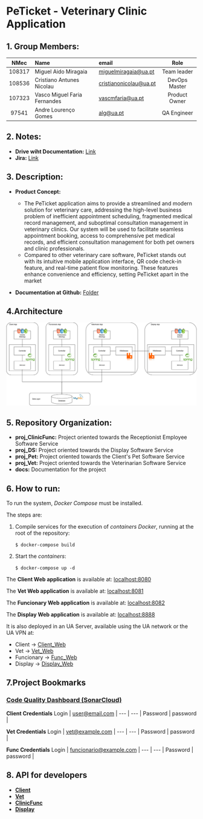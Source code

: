 # PeTicket - Veterinary Clinic Application

## 1. Group Members:

| NMec | Name | email | Role |
|:---: |:---|:---|:---:|
| 108317 | Miguel Aido Miragaia         | [miguelmiragaia@ua.pt](https://github.com/Miragaia)              |    Team leader      |
| 108536 | Cristiano Antunes Nicolau    | [cristianonicolau@ua.pt](https://github.com/cristiano-nicolau)   |    DevOps Master    |
| 107323 | Vasco Miguel Faria Fernandes | [vascmfaria@ua.pt](https://github.com/vasco-faria)               |    Product Owner    |
| 97541  | Andre Lourenço Gomes         | [alg@ua.pt](https://github.com/andregomes04)                     |    QA Engineer      |

## 2. Notes:
* **Drive wiht Documentation:** [Link](https://drive.google.com/drive/folders/1TmTxcr5QHyxkNuKgjCWnforqc507J474?usp=sharing6)
 * **Jira:** [Link](https://10cccristiano.atlassian.net/jira/software/projects/SCRUM/boards/1/backlog?atlOrigin=eyJpIjoiODdiM2U3ZTI1ODRkNDRlM2I4ZDg3NDA3OGU1MWU3NDgiLCJwIjoiaiJ9)

## 3. Description:

- **Product Concept:**
    - The PeTicket application aims to provide a streamlined and modern solution for veterinary care, addressing the high-level business problem of inefficient appointment scheduling, fragmented medical record management, and suboptimal consultation management in veterinary clinics. Our system will be used to facilitate seamless appointment booking, access to comprehensive pet medical records, and efficient consultation management for both pet owners and clinic professionals.
    - Compared to other veterinary care software, PeTicket stands out with its intuitive mobile application interface, QR code check-in feature, and real-time patient flow monitoring. These features enhance convenience and efficiency, setting PeTicket apart in the market

 
- **Documentation at Github:** [Folder](https://github.com/PeTicket/PeTicket/docs)

## 4.Architecture

<p align="center">
  <img  src="https://github.com/PeTicket/PeTicket/blob/main/docs/Arquitetura.jpg">
</p>

## 5. Repository Organization:

* **proj_ClinicFunc:** Project oriented towards the Receptionist Employee Software Service
* **proj_DS:** Project oriented towards the Display Software Service
* **proj_Pet:** Project oriented towards the Client's Pet Software Service
* **proj_Vet:** Project oriented towards the Veterinarian Software Service
* **docs:** Documentation for the project

## 6. How to run:
To run the system, _Docker Compose_ must be installed.

The steps are:

1. Compile services for the execution of _containers Docker_, running at the root of the repository:
   
    ```
    $ docker-compose build
    ```
    
2. Start the _containers_:
    
    ```
    $ docker-compose up -d
    ```
    
The **Client Web application** is available at: [localhost:8080](http://localhost:8080)

The **Vet Web application** is available at: [localhost:8081](http://localhost:8081)

The **Funcionary Web application** is available at: [localhost:8082](http://localhost:8082)

The **Display Web application** is available at: [localhost:8888](http://localhost:8888)

It is also deployed in an UA Server, available using the UA network or the UA VPN at:
- Client -> [Client_Web](http://deti-tqs-13.ua.pt:3001)
- Vet -> [Vet_Web](http://deti-tqs-13.ua.pt:3003)
- Funcionary -> [Func_Web](http://deti-tqs-13.ua.pt:3002)
- Display -> [Display_Web](http://deti-tqs-13.ua.pt:3004)

## 7.Project Bookmarks

### [**Code Quality Dashboard (SonarCloud)**](https://sonarcloud.io/organizations/peticket/projects) 

**Client Credentials**
Login | user@email.com |
--- | --- |
Password | password |

**Vet Credentials**
Login | vet@example.com |
--- | --- |
Password | password |

**Func Credentials**
Login | funcionario@example.com |
--- | --- |
Password | password |

## 8. API for developers
- [**Client**](http://deti-tqs-13.ua.pt:8080/swagger-ui/index.html)
- [**Vet**](http://deti-tqs-13.ua.pt:8081/swagger-ui/index.html) 
- [**ClinicFunc**](http://deti-tqs-13.ua.pt:8082/swagger-ui/index.html)
- [**Display**](http://deti-tqs-13.ua.pt:8888/swagger-ui/index.html) 
